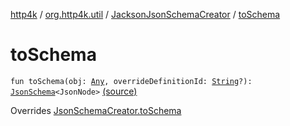 [http4k](../../index.md) / [org.http4k.util](../index.md) / [JacksonJsonSchemaCreator](index.md) / [toSchema](./to-schema.md)

# toSchema

`fun toSchema(obj: `[`Any`](https://kotlinlang.org/api/latest/jvm/stdlib/kotlin/-any/index.html)`, overrideDefinitionId: `[`String`](https://kotlinlang.org/api/latest/jvm/stdlib/kotlin/-string/index.html)`?): `[`JsonSchema`](../-json-schema/index.md)`<JsonNode>` [(source)](https://github.com/http4k/http4k/blob/master/http4k-format-jackson/src/main/kotlin/org/http4k/util/JacksonJsonSchemaCreator.kt#L15)

Overrides [JsonSchemaCreator.toSchema](../-json-schema-creator/to-schema.md)

